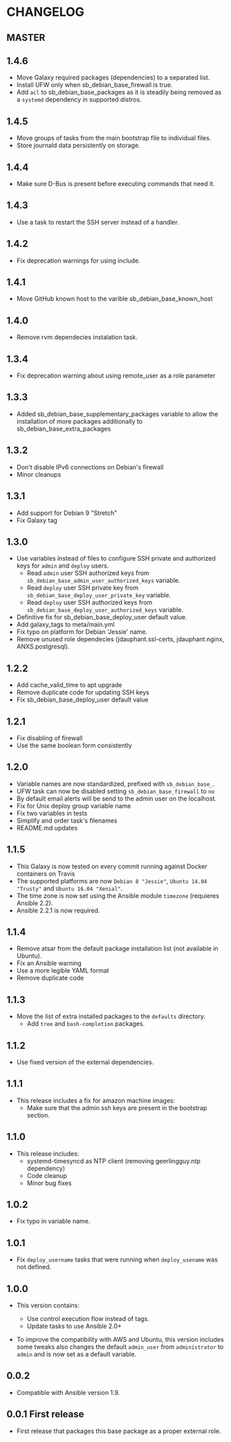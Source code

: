 # CHANGELOG

## MASTER


## 1.4.6
* Move Galaxy required packages (dependencies) to a separated list.
* Install UFW only when sb_debian_base_firewall is true.
* Add `acl` to sb_debian_base_packages as it is steadily being removed as a `systemd` dependency in supported distros.

## 1.4.5
* Move groups of tasks from the main bootstrap file to individual files.
* Store journald data persistently on storage.

## 1.4.4
* Make sure D-Bus is present before executing commands that need it.

## 1.4.3
* Use a task to restart the SSH server instead of a handler.

## 1.4.2
* Fix deprecation warnings for using include.

## 1.4.1
* Move GitHub known host to the varible sb_debian_base_known_host

## 1.4.0
* Remove rvm dependecies instalation task.

## 1.3.4
* Fix deprecation warning about using remote_user as a role parameter

## 1.3.3
* Added sb_debian_base_supplementary_packages variable to allow the installation of more packages additionally to sb_debian_base_extra_packages

## 1.3.2
* Don't disable IPv6 connections on Debian's firewall
* Minor cleanups

## 1.3.1
* Add support for Debian 9 "Stretch"
* Fix Galaxy tag

## 1.3.0
* Use variables instead of files to configure SSH private and authorized keys for `admin` and `deploy` users.
  * Read `admin` user SSH authorized keys from `sb_debian_base_admin_user_authorized_keys` variable.
  * Read `deploy` user SSH private key from `sb_debian_base_deploy_user_private_key` variable.
  * Read `deploy` user SSH authorized keys from `sb_debian_base_deploy_user_authorized_keys` variable.
* Definitive fix for sb_debian_base_deploy_user default value.
* Add galaxy_tags to meta/main.yml
* Fix typo on platform for Debian 'Jessie' name.
* Remove unused role dependecies (jdauphant.ssl-certs, jdauphant.nginx,
  ANXS.postgresql).

## 1.2.2
* Add cache_valid_time to apt upgrade
* Remove duplicate code for updating SSH keys
* Fix sb_debian_base_deploy_user default value

## 1.2.1
* Fix disabling of firewall
* Use the same boolean form consistently

## 1.2.0
* Variable names are now standardized, prefixed with `sb_debian_base_`.
* UFW task can now be disabled setting `sb_debian_base_firewall` to `no`
* By default email alerts will be send to the admin user on the localhost.
* Fix for Unix deploy group variable name
* Fix two variables in tests
* Simplify and order task's filenames
* README.md updates

## 1.1.5
* This Galaxy is now tested on every commit running against Docker containers on Travis
* The supported platforms are now `Debian 8 "Jessie"`, `Ubuntu 14.04 "Trusty"` and `Ubuntu 16.04 "Xenial"`.
* The time zone is now set using the Ansible module `timezone` (requieres Ansible 2.2).
* Ansible 2.2.1 is now required.

## 1.1.4
* Remove atsar from the default package installation list (not available in Ubuntu).
* Fix an Ansible warning
* Use a more legible YAML format
* Remove duplicate code

## 1.1.3
* Move the list of extra installed packages to the `defaults` directory.
  * Add `tree` and `bash-completion` packages.

## 1.1.2
* Use fixed version of the external dependencies.

## 1.1.1
* This release includes a fix for amazon machine images:
  * Make sure that the admin ssh keys are present in the bootstrap section.

## 1.1.0
* This release includes:
  * systemd-timesyncd as NTP client (removing geerlingguy.ntp dependency)
  * Code cleanup
  * Minor bug fixes

## 1.0.2
* Fix typo in variable name.

## 1.0.1
* Fix `deploy_username` tasks that were running when `deploy_usename` was not defined.

## 1.0.0

* This version contains:
  * Use control execution flow instead of tags.
  * Update tasks to use Ansible 2.0+

* To improve the compatibility with AWS and Ubuntu, this version includes some
  tweaks also changes the default `admin_user` from `administrator` to `admin` and
  is now set as a default variable.

## 0.0.2
* Compatible with Ansible version 1.9.

## 0.0.1 First release
* First release that packages this base package as a proper external role.
